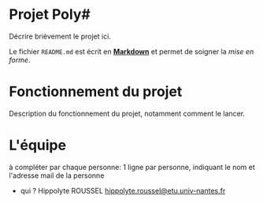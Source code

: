 Projet Poly#
============

Décrire brièvement le projet ici.

Le fichier `README.md` est écrit en [**Markdown**](https://docs.github.com/en/get-started/writing-on-github/getting-started-with-writing-and-formatting-on-github/basic-writing-and-formatting-syntax) et permet de soigner la _mise en forme_.

Fonctionnement du projet
========================

Description du fonctionnement du projet, notamment comment le lancer.


L'équipe
========

à compléter par chaque personne: 1 ligne par personne, indiquant le nom et l'adresse mail de la personne

- qui ?
Hippolyte ROUSSEL hippolyte.roussel@etu.univ-nantes.fr
